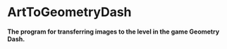 # ArtToGeometryDash
**The program for transferring images to the level in the game Geometry Dash.**
